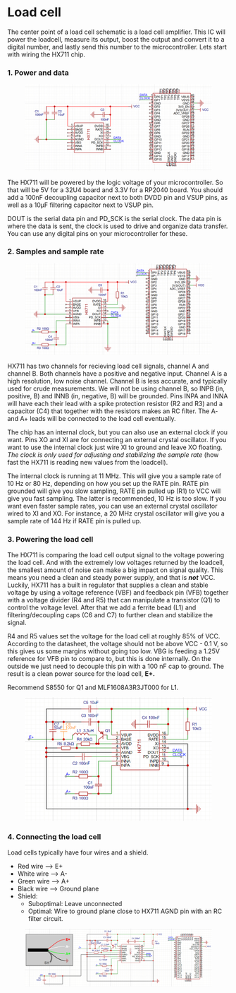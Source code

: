 # Load cell

The center point of a load cell schematic is a load cell amplifier. This IC will power the loadcell, measure its output, boost the output and convert it to a digital number, and lastly send this number to the microcontroller. Lets start with wiring the HX711 chip.&#x20;

### 1. Power and data

<figure><img src="../.gitbook/assets/image (126).png" alt=""><figcaption></figcaption></figure>

The HX711 will be powered by the logic voltage of your microcontroller. So that will be 5V for a 32U4 board and 3.3V for a RP2040 board. You should add a 100nF decoupling capacitor next to both DVDD pin and VSUP pins, as well as a 10µF filtering capacitor next to VSUP pin.&#x20;

DOUT is the serial data pin and PD\_SCK is the serial clock. The data pin is where the data is sent, the clock is used to drive and organize data transfer. You can use any digital pins on your microcontroller for these.&#x20;

### 2. Samples and sample rate

<figure><img src="../.gitbook/assets/image (127).png" alt=""><figcaption></figcaption></figure>

HX711 has two channels for recieving load cell signals, channel A and channel B. Both channels have a positive and negative input. Channel A is a high resolution, low noise channel. Channel B is less accurate, and typically used for crude measurements. We will not be using channel B, so INPB (in, positive, B) and INNB (in, negative, B) will be grounded. Pins INPA and INNA will have each their lead with a spike protection resistor  (R2 and R3) and a capacitor (C4) that together with the resistors makes an RC filter. The A- and A+ leads will be connected to the load cell eventually.&#x20;

The chip has an internal clock, but you can also use an external clock if you want. Pins XO and XI are for connecting an external crystal oscillator. If you want to use the internal clock just wire XI to ground and leave XO floating. _The clock is only used for adjusting and stabilizing the sample rate_ (how fast the HX711 is reading new values from the loadcell).&#x20;

The internal clock is running at 11 MHz. This will give you a sample rate of 10 Hz or 80 Hz, depending on how you set up the RATE pin. RATE pin grounded will give you slow sampling, RATE pin pulled up (R1) to VCC will give you fast sampling. The latter is recommended, 10 Hz is too slow. If you want even faster sample rates, you can use an external crystal oscillator wired to XI and XO. For instance, a 20 MHz crystal oscillator will give you a sample rate of 144 Hz if RATE pin is pulled up.&#x20;

### 3. Powering the load cell

The HX711 is comparing the load cell output signal to the voltage powering the load cell. And with the extremely low voltages returned by the loadcell, the smallest amount of noise can make a big impact on signal quality. This means you need a clean and steady power supply, and that is _**not**_ VCC. Luckily, HX711 has a built in regulator that supplies a clean and stable voltage by using a voltage reference (VBF) and feedback pin (VFB) together with a voltage divider (R4 and R5) that can manipulate a transistor (Q1) to control the voltage level. After that we add a ferrite bead (L1) and filtering/decoupling caps (C6 and C7) to further clean and stabilize the signal.&#x20;

R4 and R5 values set the voltage for the load cell at roughly 85% of VCC. According to the datasheet, the voltage should not be above VCC - 0.1 V, so this gives us some margins without going too low. VBG is feeding a 1.25V reference for VFB pin to compare to, but this is done internally. On the outside we just need to decouple this pin with a 100 nF cap to ground. The result is a clean power source for the load cell, **E+.**&#x20;

Recommend S8550 for Q1 and MLF1608A3R3JT000 for L1.&#x20;

<figure><img src="../.gitbook/assets/image (129).png" alt=""><figcaption></figcaption></figure>

### 4. Connecting the load cell

Load cells typically have four wires and a shield.&#x20;

* Red wire --> E+
* White wire --> A-
* Green wire --> A+
* Black wire --> Ground plane
* Shield:
  * Suboptimal: Leave unconnected
  * Optimal: Wire to ground plane close to HX711 AGND pin with an RC filter circuit.

<figure><img src="../.gitbook/assets/image (130).png" alt=""><figcaption></figcaption></figure>
